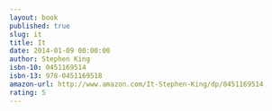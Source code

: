```yaml
---
layout: book
published: true
slug: it
title: It
date: 2014-01-09 00:00:00
author: Stephen King
isbn-10: 0451169514
isbn-13: 978-0451169518
amazon-url: http://www.amazon.com/It-Stephen-King/dp/0451169514
rating: 5
---
```

